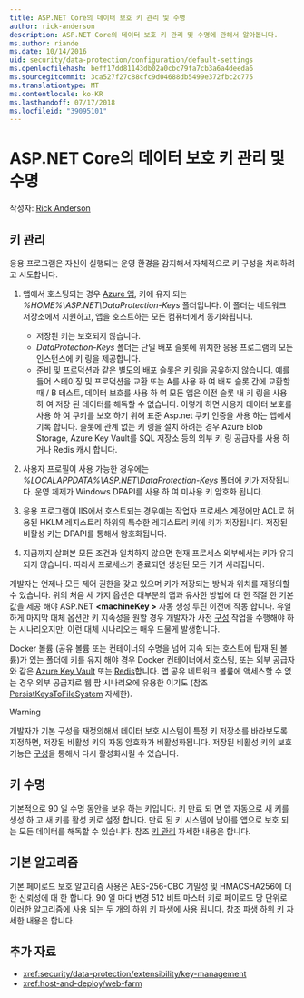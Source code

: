 ```yaml
---
title: ASP.NET Core의 데이터 보호 키 관리 및 수명
author: rick-anderson
description: ASP.NET Core의 데이터 보호 키 관리 및 수명에 관해서 알아봅니다.
ms.author: riande
ms.date: 10/14/2016
uid: security/data-protection/configuration/default-settings
ms.openlocfilehash: beff17dd81143db02a0cbc79fa7cb3a6a4deeda6
ms.sourcegitcommit: 3ca527f27c88cfc9d04688db5499e372fbc2c775
ms.translationtype: MT
ms.contentlocale: ko-KR
ms.lasthandoff: 07/17/2018
ms.locfileid: "39095101"
---
```

# <a name="data-protection-key-management-and-lifetime-in-aspnet-core"></a>ASP.NET Core의 데이터 보호 키 관리 및 수명

작성자: [Rick Anderson](https://twitter.com/RickAndMSFT)

## <a name="key-management"></a>키 관리

응용 프로그램은 자신이 실행되는 운영 환경을 감지해서 자체적으로 키 구성을 처리하려고 시도합니다.

1. 앱에서 호스팅되는 경우 [Azure 앱](https://azure.microsoft.com/services/app-service/), 키에 유지 되는 *%HOME%\ASP.NET\DataProtection-Keys* 폴더입니다. 이 폴더는 네트워크 저장소에서 지원하고, 앱을 호스트하는 모든 컴퓨터에서 동기화됩니다.
   * 저장된 키는 보호되지 않습니다.
   * *DataProtection-Keys* 폴더는 단일 배포 슬롯에 위치한 응용 프로그램의 모든 인스턴스에 키 링을 제공합니다.
   * 준비 및 프로덕션과 같은 별도의 배포 슬롯은 키 링을 공유하지 않습니다. 예를 들어 스테이징 및 프로덕션을 교환 또는 A를 사용 하 여 배포 슬롯 간에 교환할 때 / B 테스트, 데이터 보호를 사용 하 여 모든 앱은 이전 슬롯 내 키 링을 사용 하 여 저장 된 데이터를 해독할 수 없습니다. 이렇게 하면 사용자 데이터 보호를 사용 하 여 쿠키를 보호 하기 위해 표준 Asp.net 쿠키 인증을 사용 하는 앱에서 기록 합니다. 슬롯에 관계 없는 키 링을 설치 하려는 경우 Azure Blob Storage, Azure Key Vault를 SQL 저장소 등의 외부 키 링 공급자를 사용 하거나 Redis 캐시 합니다.

1. 사용자 프로필이 사용 가능한 경우에는 *%LOCALAPPDATA%\ASP.NET\DataProtection-Keys* 폴더에 키가 저장됩니다. 운영 체제가 Windows DPAPI를 사용 하 여 미사용 키 암호화 됩니다.

1. 응용 프로그램이 IIS에서 호스트되는 경우에는 작업자 프로세스 계정에만 ACL로 허용된 HKLM 레지스트리 하위의 특수한 레지스트리 키에 키가 저장됩니다. 저장된 비활성 키는 DPAPI를 통해서 암호화됩니다.

1. 지금까지 살펴본 모든 조건과 일치하지 않으면 현재 프로세스 외부에서는 키가 유지되지 않습니다. 따라서 프로세스가 종료되면 생성된 모든 키가 사라집니다.

개발자는 언제나 모든 제어 권한을 갖고 있으며 키가 저장되는 방식과 위치를 재정의할 수 있습니다. 위의 처음 세 가지 옵션은 대부분의 앱과 유사한 방법에 대 한 적절 한 기본값을 제공 해야 ASP.NET  **\<machineKey >** 자동 생성 루틴 이전에 작동 합니다. 유일하게 마지막 대체 옵션만 키 지속성을 원할 경우 개발자가 사전 [구성](xref:security/data-protection/configuration/overview) 작업을 수행해야 하는 시나리오지만, 이런 대체 시나리오는 매우 드물게 발생합니다.

Docker 볼륨 (공유 볼륨 또는 컨테이너의 수명을 넘어 지속 되는 호스트에 탑재 된 볼륨)가 있는 폴더에 키를 유지 해야 경우 Docker 컨테이너에서 호스팅, 또는 외부 공급자와 같은 [Azure Key Vault](https://azure.microsoft.com/services/key-vault/) 또는 [Redis](https://redis.io/)합니다. 앱 공유 네트워크 볼륨에 액세스할 수 없는 경우 외부 공급자로 웹 팜 시나리오에 유용한 이기도 (참조 [PersistKeysToFileSystem](xref:security/data-protection/configuration/overview#persistkeystofilesystem) 자세한).

> [!WARNING]
> 개발자가 기본 구성을 재정의해서 데이터 보호 시스템이 특정 키 저장소를 바라보도록 지정하면, 저장된 비활성 키의 자동 암호화가 비활성화됩니다. 저장된 비활성 키의 보호 기능은 [구성](xref:security/data-protection/configuration/overview)을 통해서 다시 활성화시킬 수 있습니다.

## <a name="key-lifetime"></a>키 수명

기본적으로 90 일 수명 동안을 보유 하는 키입니다. 키 만료 되 면 앱 자동으로 새 키를 생성 하 고 새 키를 활성 키로 설정 합니다. 만료 된 키 시스템에 남아를 앱으로 보호 되는 모든 데이터를 해독할 수 있습니다. 참조 [키 관리](xref:security/data-protection/implementation/key-management#key-expiration-and-rolling) 자세한 내용은 합니다.

## <a name="default-algorithms"></a>기본 알고리즘

기본 페이로드 보호 알고리즘 사용은 AES-256-CBC 기밀성 및 HMACSHA256에 대 한 신뢰성에 대 한 합니다. 90 일 마다 변경 512 비트 마스터 키로 페이로드 당 단위로 이러한 알고리즘에 사용 되는 두 개의 하위 키 파생에 사용 됩니다. 참조 [파생 하위 키](xref:security/data-protection/implementation/subkeyderivation#additional-authenticated-data-and-subkey-derivation) 자세한 내용은 합니다.

## <a name="additional-resources"></a>추가 자료

* <xref:security/data-protection/extensibility/key-management>
* <xref:host-and-deploy/web-farm>
